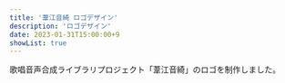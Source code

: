 ```yaml
---
title: '葦江音綺 ロゴデザイン'
description: 'ロゴデザイン'
date: 2023-01-31T15:00:00+9
showList: true
---
```


歌唱音声合成ライブラリプロジェクト「葦江音綺」のロゴを制作しました。
